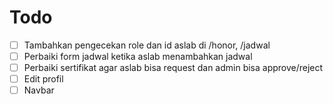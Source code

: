 # Todo

- [ ] Tambahkan pengecekan role dan id aslab di /honor, /jadwal
- [ ] Perbaiki form jadwal ketika aslab menambahkan jadwal 
- [ ] Perbaiki sertifikat agar aslab bisa request dan admin bisa approve/reject
- [ ] Edit profil
- [ ] Navbar